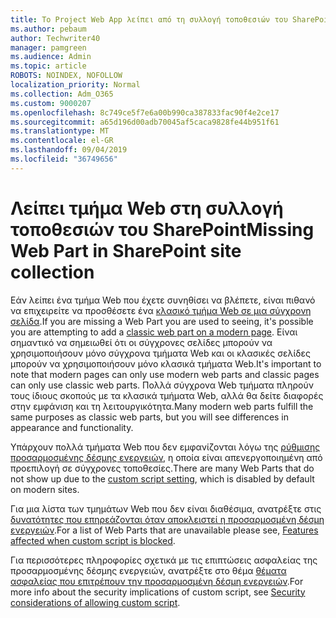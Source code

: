 ```yaml
---
title: Το Project Web App λείπει από τη συλλογή τοποθεσιών του SharePoint
ms.author: pebaum
author: Techwriter40
manager: pamgreen
ms.audience: Admin
ms.topic: article
ROBOTS: NOINDEX, NOFOLLOW
localization_priority: Normal
ms.collection: Adm_O365
ms.custom: 9000207
ms.openlocfilehash: 8c749ce5f7e6a00b990ca387833fac90f4e2ce17
ms.sourcegitcommit: a65d196d00adb70045af5caca9828fe44b951f61
ms.translationtype: MT
ms.contentlocale: el-GR
ms.lasthandoff: 09/04/2019
ms.locfileid: "36749656"
---
```

# <a name="missing-web-part-in-sharepoint-site-collection"></a><span data-ttu-id="1e81d-102">Λείπει τμήμα Web στη συλλογή τοποθεσιών του SharePoint</span><span class="sxs-lookup"><span data-stu-id="1e81d-102">Missing Web Part in SharePoint site collection</span></span>

<span data-ttu-id="1e81d-103">Εάν λείπει ένα τμήμα Web που έχετε συνηθίσει να βλέπετε, είναι πιθανό να επιχειρείτε να προσθέσετε ένα [κλασικό τμήμα Web σε μια σύγχρονη σελίδα](https://support.office.com/article/classic-and-modern-web-part-experiences-3fdae6c3-8fc1-49ab-8708-8c104b882e64).</span><span class="sxs-lookup"><span data-stu-id="1e81d-103">If you are missing a Web Part you are used to seeing, it's possible you are attempting to add a [classic web part on a modern page](https://support.office.com/article/classic-and-modern-web-part-experiences-3fdae6c3-8fc1-49ab-8708-8c104b882e64).</span></span> <span data-ttu-id="1e81d-104">Είναι σημαντικό να σημειωθεί ότι οι σύγχρονες σελίδες μπορούν να χρησιμοποιήσουν μόνο σύγχρονα τμήματα Web και οι κλασικές σελίδες μπορούν να χρησιμοποιήσουν μόνο κλασικά τμήματα Web.</span><span class="sxs-lookup"><span data-stu-id="1e81d-104">It's important to note that modern pages can only use modern web parts and classic pages can only use classic web parts.</span></span> <span data-ttu-id="1e81d-105">Πολλά σύγχρονα Web τμήματα πληρούν τους ίδιους σκοπούς με τα κλασικά τμήματα Web, αλλά θα δείτε διαφορές στην εμφάνιση και τη λειτουργικότητα.</span><span class="sxs-lookup"><span data-stu-id="1e81d-105">Many modern web parts fulfill the same purposes as classic web parts, but you will see differences in appearance and functionality.</span></span>

<span data-ttu-id="1e81d-106">Υπάρχουν πολλά τμήματα Web που δεν εμφανίζονται λόγω της [ρύθμισης προσαρμοσμένης δέσμης ενεργειών](https://docs.microsoft.com/sharepoint/allow-or-prevent-custom-script), η οποία είναι απενεργοποιημένη από προεπιλογή σε σύγχρονες τοποθεσίες.</span><span class="sxs-lookup"><span data-stu-id="1e81d-106">There are many Web Parts that do not show up due to the [custom script setting](https://docs.microsoft.com/sharepoint/allow-or-prevent-custom-script), which is disabled by default on modern sites.</span></span> 

<span data-ttu-id="1e81d-107">Για μια λίστα των τμημάτων Web που δεν είναι διαθέσιμα, ανατρέξτε στις [δυνατότητες που επηρεάζονται όταν αποκλειστεί η προσαρμοσμένη δέσμη ενεργειών](https://docs.microsoft.com/sharepoint/allow-or-prevent-custom-script#features-affected-when-custom-script-is-blocked).</span><span class="sxs-lookup"><span data-stu-id="1e81d-107">For a list of Web Parts that are unavailable please see, [Features affected when custom script is blocked](https://docs.microsoft.com/sharepoint/allow-or-prevent-custom-script#features-affected-when-custom-script-is-blocked).</span></span>

 <span data-ttu-id="1e81d-108">Για περισσότερες πληροφορίες σχετικά με τις επιπτώσεις ασφαλείας της προσαρμοσμένης δέσμης ενεργειών, ανατρέξτε στο θέμα [θέματα ασφαλείας που επιτρέπουν την προσαρμοσμένη δέσμη ενεργειών](https://docs.microsoft.com/sharepoint/security-considerations-of-allowing-custom-script).</span><span class="sxs-lookup"><span data-stu-id="1e81d-108">For more info about the security implications of custom script, see [Security considerations of allowing custom script](https://docs.microsoft.com/sharepoint/security-considerations-of-allowing-custom-script).</span></span>
